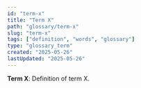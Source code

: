 ```yaml
---
id: "term-x"
title: "Term X"
path: "glossary/term-x"
slug: "term-x"
tags: ["definition", "words", "glossary"]
type: "glossary_term"
created: "2025-05-26"
lastUpdated: "2025-05-26"
---
```


**Term X**: Definition of term X.
